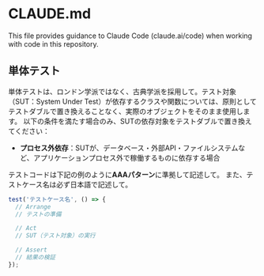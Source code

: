 # CLAUDE.md

This file provides guidance to Claude Code (claude.ai/code) when working with code in this repository.

## 単体テスト

単体テストは、ロンドン学派ではなく、古典学派を採用して。テスト対象（SUT：System Under Test）が依存するクラスや関数については、原則としてテストダブルで置き換えることなく、実際のオブジェクトをそのまま使用します。
以下の条件を満たす場合のみ、SUTの依存対象をテストダブルで置き換えてください：

- **プロセス外依存**：SUTが、データベース・外部API・ファイルシステムなど、アプリケーションプロセス外で稼働するものに依存する場合

テストコードは下記の例のように**AAAパターン**に準拠して記述して。
また、テストケース名は必ず日本語で記述して。

```javascript
test('テストケース名', () => {
  // Arrange
  // テストの準備

  // Act
  // SUT（テスト対象）の実行

  // Assert
  // 結果の検証
});
```
